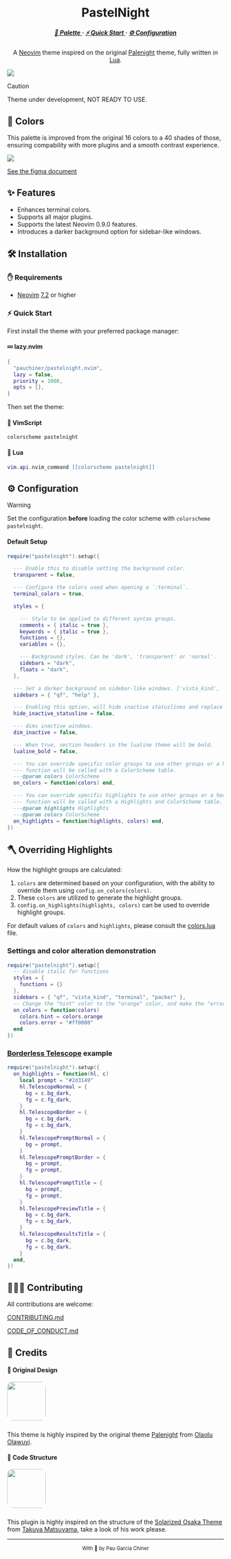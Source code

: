 <h1 align="center">PastelNight</h1>
    
<h5 align="center">
  <a href="#-colors">🎨 Palette </a>
  ·
  <a href="#%EF%B8%8F-installation">  ⚡️ Quick Start  </a>
  ·
  <a href="#%EF%B8%8F--configuration"> ⚙️ Configuration </a>
</h5>

<p align="center">
A <a href="https://neovim.io/">Neovim</a> theme inspired on the original <a href="https://github.com/whizkydee/vscode-palenight-theme">Palenight</a> theme, fully written in <a href="https://www.lua.org/">Lua</a>.
</p>

<img align="center" src="./.github/images/showcase.png" />


> [!CAUTION]  
> Theme under development, NOT READY TO USE.

## 🎨 Colors
This palette is improved from the original 16 colors to a 40 shades of those, ensuring compability with more plugins and a smooth contrast experience.


<img align="center" src="./.github/images/colors.png" />

[See the figma document](https://www.figma.com/file/o8nP8nbYI0uvoMmAnyPaCl/Pastelnight-Color-Palette?type=design&node-id=0%3A1&mode=design&t=jXRF6JoGGayRIPxh-1)

## ✨ Features
- Enhances terminal colors.
- Supports all major plugins.
- Supports the latest Neovim 0.9.0 features.
- Introduces a darker background option for sidebar-like windows.

## 🛠️ Installation

### ✋ Requirements
- [Neovim](https://neovim.io/) [7.2](https://github.com/neovim/neovim/releases/tag/v0.7.2) or higher

### ⚡️ Quick Start

First install the theme with your preferred package manager:

#### 💤 lazy.nvim
```lua
{
  "pauchiner/pastelnight.nvim",
  lazy = false,
  priority = 1000,
  opts = {},
}
```

Then set the theme: 

#### 💚 VimScript

```vim
colorscheme pastelnight
```
#### 💙 Lua 

```lua
vim.api.nvim_command [[colorscheme pastelnight]]
```

## ⚙️  Configuration

> [!WARNING]  
> Set the configuration **before** loading the color scheme with `colorscheme pastelnight`.

#### Default Setup
```lua
require("pastelnight").setup({

  --- Enable this to disable setting the background color.
  transparent = false,

  --- Configure the colors used when opening a `:terminal`.
  terminal_colors = true,

  styles = {

    --- Style to be applied to different syntax groups.
    comments = { italic = true },
    keywords = { italic = true },
    functions = {},
    variables = {},

    --- Background styles. Can be 'dark', 'transparent' or 'normal'.
    sidebars = "dark",
    floats = "dark",
  },

  --- Set a darker background on sidebar-like windows. ['vista_kind', 'terminal', 'packer'...].
  sidebars = { "qf", "help" },

  --- Enabling this option, will hide inactive statuslines and replace them with a thin border instead.
  hide_inactive_statusline = false,

  --- dims inactive windows.
  dim_inactive = false,

  --- When true, section headers in the lualine theme will be bold.
  lualine_bold = false,

  --- You can override specific color groups to use other groups or a hex color,
  --- function will be called with a ColorScheme table.
  ---@param colors ColorScheme
  on_colors = function(colors) end,

  --- You can override specific highlights to use other groups or a hex color,
  --- function will be called with a Highlights and ColorScheme table.
  ---@param highlights Highlights
  ---@param colors ColorScheme
  on_highlights = function(highlights, colors) end,
})
```

## 🪓 Overriding Highlights

How the highlight groups are calculated:

1. `colors` are determined based on your configuration, with the ability to
   override them using `config.on_colors(colors)`.
1. These `colors` are utilized to generate the highlight groups.
1. `config.on_highlights(highlights, colors)` can be used to override highlight
   groups.

For default values of `colors` and `highlights`, please consult the
[colors.lua](lua/solarized-osaka/colors.lua) file.

### Settings and color alteration demonstration

```lua
require("pastelnight").setup({
  -- disable italic for functions
  styles = {
    functions = {}
  },
  sidebars = { "qf", "vista_kind", "terminal", "packer" },
  -- Change the "hint" color to the "orange" color, and make the "error" color bright red
  on_colors = function(colors)
    colors.hint = colors.orange
    colors.error = "#ff0000"
  end
})
```

### [Borderless Telescope](https://github.com/nvim-telescope/telescope.nvim/wiki/Gallery#borderless) example

```lua
require("pastelnight").setup({
  on_highlights = function(hl, c)
    local prompt = "#2d3149"
    hl.TelescopeNormal = {
      bg = c.bg_dark,
      fg = c.fg_dark,
    }
    hl.TelescopeBorder = {
      bg = c.bg_dark,
      fg = c.bg_dark,
    }
    hl.TelescopePromptNormal = {
      bg = prompt,
    }
    hl.TelescopePromptBorder = {
      bg = prompt,
      fg = prompt,
    }
    hl.TelescopePromptTitle = {
      bg = prompt,
      fg = prompt,
    }
    hl.TelescopePreviewTitle = {
      bg = c.bg_dark,
      fg = c.bg_dark,
    }
    hl.TelescopeResultsTitle = {
      bg = c.bg_dark,
      fg = c.bg_dark,
    }
  end,
})
```
## 🧑‍🤝‍🧑 Contributing

All contributions are welcome:

[CONTRIBUTING.md](https://github.com/pauchiner/pastelnight.nvim/blob/main/.github/CONTRIBUTING.md)

[CODE_OF_CONDUCT.md](https://github.com/pauchiner/pastelnight.nvim/blob/main/.github/CODE_OF_CONDUCT.md)


## 📃 Credits

#### 🎨 Original Design

<img style="border-radius: 13%; margin-bottom: 10px" width='90px' src="https://avatars.githubusercontent.com/u/8625066?v=4">

This theme is highly inspired by the original theme [Palenight](https://github.com/whizkydee/vscode-palenight-theme) from [Olaolu Olawuyi](https://olaolu.dev/?utm_source=palenight).

#### 🐾 Code Structure

<img style="border-radius: 13%; margin-bottom: 10px" width='90px' src="https://avatars.githubusercontent.com/u/1332805?v=4">

This plugin is highly inspired on the structure of the [Solarized Osaka Theme](https://github.com/craftzdog/solarized-osaka.nvim) from [Takuya Matsuyama](https://github.com/Craftzdog), take a look of his work please.

---

<div align="center">
    <sup>With 💚 by Pau García Chiner</sup>
</div>
